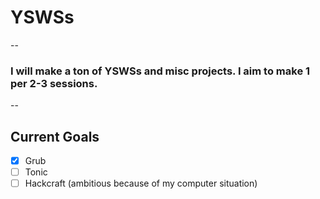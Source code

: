 # YSWSs
--
### I will make a ton of YSWSs and misc projects. I aim to make 1 per 2-3 sessions.
--

## Current Goals

- [x] Grub
- [ ] Tonic
- [ ] Hackcraft (ambitious because of my computer situation)
